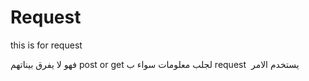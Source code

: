 # Request
this is for request 

يستخدم الامر &#x202b; request  لجلب معلومات سواء ب post or get فهو لا يفرق بيناتهم 
